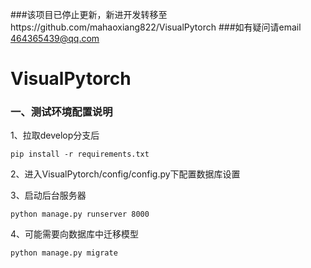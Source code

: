 
###该项目已停止更新，新进开发转移至https://github.com/mahaoxiang822/VisualPytorch
###如有疑问请email 464365439@qq.com

# VisualPytorch

### 一、测试环境配置说明

1、拉取develop分支后

```
pip install -r requirements.txt
```

2、进入VisualPytorch/config/config.py下配置数据库设置

3、启动后台服务器

```
python manage.py runserver 8000
```

4、可能需要向数据库中迁移模型

```
python manage.py migrate
```


